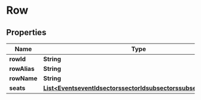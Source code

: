 
# Row

## Properties
Name | Type | Description | Notes
------------ | ------------- | ------------- | -------------
**rowId** | **String** |  |  [optional]
**rowAlias** | **String** |  |  [optional]
**rowName** | **String** |  |  [optional]
**seats** | [**List&lt;EventseventIdsectorssectorIdsubsectorssubsectorIdSeats&gt;**](EventseventIdsectorssectorIdsubsectorssubsectorIdSeats.md) |  |  [optional]



